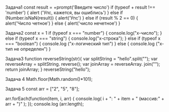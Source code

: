 Задача1
const result = +prompt('Введите число')
if (typeof + result !== 'number') {
  alert ('Упс, кажется, вы ошиблись')
} else if (Number.isNaN(result)) {
  alert('Упс')
} else if (result % 2 == 0) {
  alert('Число четное')
} else  {
  alert('число нечетное')
}


Задача2
const x = 1
if (typeof x === "number")
  {
  console.log("x-число");
}
else if (typeof x === "string") {
  console.log("x-строка");
}
else if (typeof x === "boolean") {
  console.log ("x-логический тип")
}
 else {
  console.log ("x-тип не определен")
 }

Задача3
function reverseString(str){
  var splitString = "hello".split("");
  var reverseArray = splitString. reverse();
  var joinArray = reverseArray. join("");
 return joinArray;
 }
 reverseString("hello");

Задача 4
Math.floor(Math.random()*101);

Задача 5
const arr = ["2", "5", "8"];

 arr.forEach(function(item, i, arr) {
   console.log( i + ": " + item + " (массив:" + arr + ")" );
 });
 console.log (arr.length);

